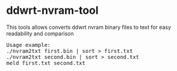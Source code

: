 ddwrt-nvram-tool
================
This tools allows converts ddwrt nvram binary files to text for easy readability and comparison

<pre>
Usage example:
./nvram2txt first.bin | sort > first.txt
./nvram2txt second.bin | sort > second.txt
meld first.txt second.txt
</pre>
